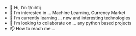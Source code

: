- 👋 Hi, I’m 1/nihtij
- 👀 I’m interested in ... Machine Learning, Currency Market
- 🌱 I’m currently learning ... new and interesting technologies
- 💞️ I’m looking to collaborate on ... any python based projects
- 📫 How to reach me ...


